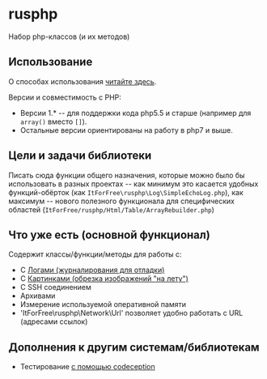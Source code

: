 # rusphp

Набор php-классов (и их методов)

## Использование

О способах использования [читайте здесь](http://fkn.ktu10.com/node/8592).

Версии и совместимость с PHP:
* Версии 1.* -- для поддержки кода php5.5 и старше (например для `array()` вместо `[]`).
* Остальные версии ориентированы на работу в php7 и выше.

## Цели и задачи библиотеки

Писать сюда функции общего назначения, которые можно было бы использовать в разных проектах 
-- как минимум это касается удобных функций-обёрток (как `ItForFree\rusphp\Log\SimpleEchoLog.php`), 
как максимум -- нового полезного функционала для специфических областей (`ItForFree/rusphp/Html/Table/ArrayRebuilder.php`)

## Что уже есть (основной функционал)

Содержит классы/функции/методы для работы c:

* С [Логами (журналирования для отладки)](docs/logging.md)
* С [Картинками (обрезка изображений "на лету")](File/Image/README.md)
* C SSH соединением
* Архивами
* Измерение используемой оперативной памяти
* 'ItForFree\rusphp\Network\Url' позволяет удобно работать с URL (адресами ссылок)

## Дополнения к другим системам/библиотекам

* Тестирование [с помощью codeception](docs/codeception.md)

